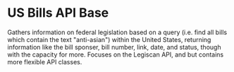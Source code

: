# US Bills API Base
 Gathers information on federal legislation based on a query (i.e. find all bills which contain the text "anti-asian") within the United States, returning information like the bill sponser, bill number, link, date, and status, though with the capacity for more. Focuses on the Legiscan API, and but contains more flexible API classes.
